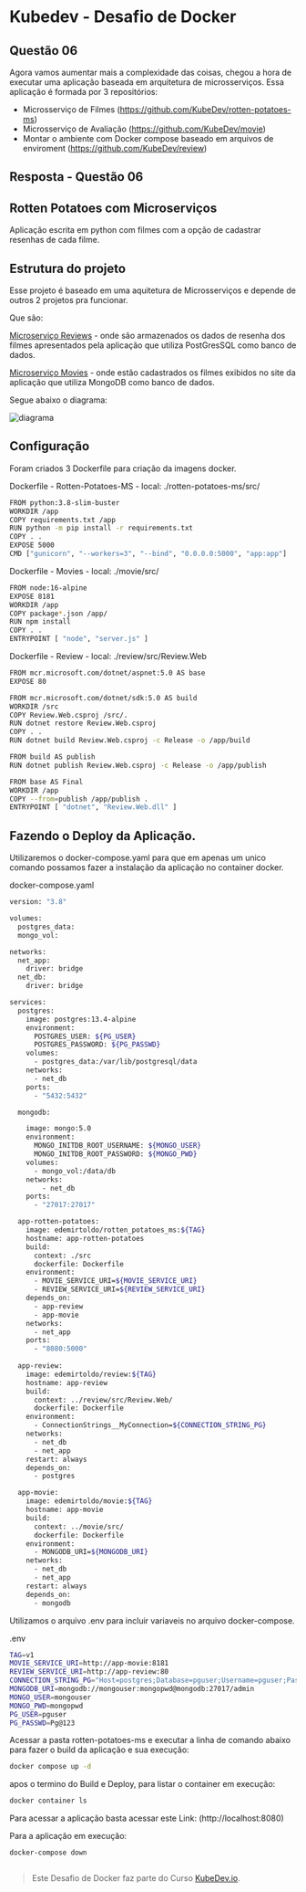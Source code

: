 # Kubedev - Desafio de Docker


## Questão 06

Agora vamos aumentar mais a complexidade das coisas, chegou a hora de executar
uma aplicação baseada em arquitetura de microsserviços.
Essa aplicação é formada por 3 repositórios:

- Microsserviço de Filmes (https://github.com/KubeDev/rotten-potatoes-ms)
- Microsserviço de Avaliação (https://github.com/KubeDev/movie)
- Montar o ambiente com Docker compose baseado em arquivos de enviroment (https://github.com/KubeDev/review)



## Resposta - Questão 06
## Rotten Potatoes com Microserviços

Aplicação escrita em python com filmes com a opção de cadastrar resenhas de cada filme.

## Estrutura do projeto

Esse projeto é baseado em uma aquitetura de Microsserviços e depende de outros 2 projetos pra funcionar.

Que são:

[Microserviço Reviews](https://github.com/edemirtoldo/review/) - onde são armazenados os dados de resenha dos filmes apresentados pela aplicação que utiliza PostGresSQL como banco de dados.

[Microserviço Movies](https://github.com/edemirtoldo/movie) - onde estão cadastrados os filmes exibidos no site da aplicação que utiliza MongoDB como banco de dados.

Segue abaixo o diagrama:

![diagrama](https://github.com/edemirtoldo/rotten-potatoes-ms/blob/main/img/diagrama.png)

## Configuração

Foram criados 3 Dockerfile para criação da imagens docker.

Dockerfile - Rotten-Potatoes-MS - local: ./rotten-potatoes-ms/src/

```bash
FROM python:3.8-slim-buster
WORKDIR /app
COPY requirements.txt /app
RUN python -m pip install -r requirements.txt
COPY . .
EXPOSE 5000
CMD ["gunicorn", "--workers=3", "--bind", "0.0.0.0:5000", "app:app"]
```

Dockerfile - Movies - local: ./movie/src/

```bash
FROM node:16-alpine
EXPOSE 8181
WORKDIR /app
COPY package*.json /app/
RUN npm install
COPY . .
ENTRYPOINT [ "node", "server.js" ]
```

Dockerfile - Review - local: ./review/src/Review.Web

```bash
FROM mcr.microsoft.com/dotnet/aspnet:5.0 AS base
EXPOSE 80

FROM mcr.microsoft.com/dotnet/sdk:5.0 AS build
WORKDIR /src
COPY Review.Web.csproj /src/.
RUN dotnet restore Review.Web.csproj
COPY . .
RUN dotnet build Review.Web.csproj -c Release -o /app/build

FROM build AS publish
RUN dotnet publish Review.Web.csproj -c Release -o /app/publish

FROM base AS Final
WORKDIR /app
COPY --from=publish /app/publish .
ENTRYPOINT [ "dotnet", "Review.Web.dll" ]
```

## Fazendo o Deploy da Aplicação.

Utilizaremos o docker-compose.yaml para que em apenas um unico comando possamos fazer a instalação da aplicação no container docker.

docker-compose.yaml

```bash
version: "3.8"

volumes:
  postgres_data:
  mongo_vol:

networks:
  net_app:
    driver: bridge
  net_db:
    driver: bridge

services:
  postgres:
    image: postgres:13.4-alpine
    environment:
      POSTGRES_USER: ${PG_USER}
      POSTGRES_PASSWORD: ${PG_PASSWD}
    volumes:
      - postgres_data:/var/lib/postgresql/data
    networks:
      - net_db
    ports:
      - "5432:5432"

  mongodb:

    image: mongo:5.0
    environment:
      MONGO_INITDB_ROOT_USERNAME: ${MONGO_USER}
      MONGO_INITDB_ROOT_PASSWORD: ${MONGO_PWD}
    volumes:
      - mongo_vol:/data/db
    networks:
        - net_db
    ports:
      - "27017:27017"

  app-rotten-potatoes:
    image: edemirtoldo/rotten_potatoes_ms:${TAG}
    hostname: app-rotten-potatoes
    build:
      context: ./src
      dockerfile: Dockerfile
    environment:
      - MOVIE_SERVICE_URI=${MOVIE_SERVICE_URI}
      - REVIEW_SERVICE_URI=${REVIEW_SERVICE_URI}
    depends_on:
      - app-review
      - app-movie
    networks:
      - net_app
    ports:
      - "8080:5000"
  
  app-review:
    image: edemirtoldo/review:${TAG}
    hostname: app-review
    build:
      context: ../review/src/Review.Web/
      dockerfile: Dockerfile
    environment:
      - ConnectionStrings__MyConnection=${CONNECTION_STRING_PG}
    networks:
      - net_db
      - net_app
    restart: always
    depends_on:
      - postgres

  app-movie:
    image: edemirtoldo/movie:${TAG}
    hostname: app-movie
    build:
      context: ../movie/src/
      dockerfile: Dockerfile
    environment:
      - MONGODB_URI=${MONGODB_URI}
    networks:
      - net_db
      - net_app
    restart: always
    depends_on:
      - mongodb

```
Utilizamos o arquivo .env para incluir variaveis no arquivo docker-compose.

.env

```bash
TAG=v1
MOVIE_SERVICE_URI=http://app-movie:8181
REVIEW_SERVICE_URI=http://app-review:80
CONNECTION_STRING_PG="Host=postgres;Database=pguser;Username=pguser;Password=Pg@123"
MONGODB_URI=mongodb://mongouser:mongopwd@mongodb:27017/admin
MONGO_USER=mongouser
MONGO_PWD=mongopwd
PG_USER=pguser
PG_PASSWD=Pg@123
```
Acessar a pasta rotten-potatoes-ms e executar a linha de comando abaixo para fazer o build da aplicação e sua execução:

```bash
docker compose up -d
```
apos o termino do Build e Deploy, para listar o container em execução:

```bash
docker container ls
```
Para acessar a aplicação basta acessar este Link: (http://localhost:8080)


Para a aplicação em execução:

```bash
docker-compose down
```







```bash

```



>Este Desafio de Docker faz parte do Curso [KubeDev.io](https://kubedev.io/).